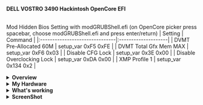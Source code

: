 <strong>DELL VOSTRO 3490 Hackintosh OpenCore EFI</strong></br></br>

Mod Hidden Bios Setting with modGRUBShell.efi (on OpenCore picker press spacebar, choose modGRUBShell.efi and press enter/return)
| Setting                        | Command             |
|:-------------------------------|:--------------------|
| DVMT Pre-Allocated 60M         | setup_var 0xF5 0xFE |
| DVMT Total Gfx Mem MAX         | setup_var 0xF6 0x03 |
| Disable CFG Lock               | setup_var 0x3E 0x00 |
| Disable Overclocking Lock      | setup_var 0xDA 0x00 |
| XMP Profile 1                  | setup_var 0x134 0x2 |

<details>  
<summary><strong>Overview</strong></summary>
</br>
- DSDT from Latest Bios 1.24.0</br>
- Improve Backlight Smoother</br>
- Latest OpenCore 0.8.6</br>
- Support macOS Catalina 10.15.x - Ventura 13.x</br>

</details>

<details>  
<summary><strong>My Hardware</strong></summary>
</br>

| Model              | Dell Vostro 3490                       |
|:-------------------|:-------------------------------------------|
| Processor          | Intel Core i3-10110U                       |
| Graphics           | Intel UHD Graphics 620                     |
| Memory             | 16GB (2x8GB 2666MHz DDR4 Corsair Vengeance)|
| Display            | 14" WXGA 1366x768 HD LCD                   |
| Storage NVME       | WD Black SN750 SSD NVMe 250GB (Hackintosh) |
| Storage SATA       | MidasForce SSD SATA 250GB (Windows)        |
| WLAN + Bluetooth   | Broadcom BCM94360CS2 (Replaced)            |
| LAN                | Realtek 8168 Ethernet                      |
| Card Reader        | Realtek Card Reader                        |
| Camera             | HD Webcam                                  |
| Soundcard          | Realtek ALC236                             |
| Trackpad           | Dell I2C Touchpad                          |


</details>
<details>  
<summary><strong>What's working</strong></summary>
</br>

- [x] Intel UHD 620 Graphics
- [x] All USB ports (Included USB-CRW)
- [x] Internal Camera
- [x] WiFi+Bluetooth (Replaced to BCM94360CS2)
- [x] Shutdown/ Reboot/ Sleep/ Wake 
- [x] Speakers and headphones jack (Use Combojack)
- [x] Realtek 8168 Gigabit Ethernet
- [x] App Store
- [x] iMessage and Facetime 
- [x] HDMI Output + Audio
- [x] Keyboard and Trackpad (multi gesture trackpad)
- [x] Airdrop , Handoff , Sidecar 
- [x] VT-D enable on bios with uncheck disableiomapper kernel quirk

</details>


<details>  
<summary><strong>ScreenShot</strong></summary>
<div style="align: center">
<img src="https://user-images.githubusercontent.com/12820160/201269225-30360be5-4ca4-48a6-a31c-b79a59b5f231.png">
</div>
<div style="align: center">
<img src="https://user-images.githubusercontent.com/12820160/201269294-727b6716-bf1e-4937-b161-161bb0c4ada3.png">
</div>
<div style="align: center">
<img src="https://user-images.githubusercontent.com/12820160/201269333-ffa87486-d58a-4095-b3cf-07d590a9c70c.png">
</div>
<div style="align: center">
<img src="https://user-images.githubusercontent.com/12820160/201269380-5e66b737-3c22-4c59-b380-fc29eb9d1cde.png">
</div>
<div style="align: center">
<img src="https://user-images.githubusercontent.com/12820160/201269405-f06e4977-5d2d-459b-bd44-3002d104316b.png">
</div>
<div style="align: center">
<img src="https://user-images.githubusercontent.com/12820160/201269445-9ebc22e8-5cdb-4435-8787-d23c8659a3cd.png">
</div>
<div style="align: center">
<img src="https://user-images.githubusercontent.com/12820160/201269495-155c0f07-a7d7-41cb-87a5-a3b64835da52.png">
</div>
<div style="align: center">
<img src="https://user-images.githubusercontent.com/12820160/201269536-73f7eda3-270d-4e7e-abc6-89c2dfba0cb5.png">
</div>
<div style="align: center">
<img src="https://user-images.githubusercontent.com/12820160/201269574-0471a696-6955-4c2e-a8fc-fe8bd62b2dd8.png">
</div>
<div style="align: center">
<img src="https://user-images.githubusercontent.com/12820160/201269610-aa79ccec-b040-4614-8697-f121f1f61425.png">
</div>
<div style="align: center">
<img src="https://user-images.githubusercontent.com/12820160/201269649-d4e6798e-08ea-45a0-bd28-2ba8c33d95b4.png">
</div>
<div style="align: center">
<img src="https://user-images.githubusercontent.com/12820160/201269682-7a801643-8618-4189-ba5c-c0caf4743f55.png">
</div>

</details>  
